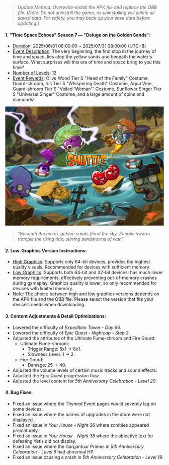 > *Update Method: Overwrite-install the APK file and replace the OBB file. (Note: Do not uninstall the game, as uninstalling will delete all saved data. For safety, you may back up your save data before updating.)*

#### 1. "Time Space Echoes" Season 7 — "Deluge on the Golden Sands":

- <u>Duration</u>: 2025/06/01 08:00:00 ~ 2025/07/31 08:00:00 (UTC+8)
- <u>Event Description</u>: The very beginning, the first stop in the journey of time and space, lies atop the yellow sands and beneath the water's surface. What surprises will this era of time and space bring to you this time? 
- <u>Number of Levels</u>: 12
- <u>Event Rewards</u>: Olive Wood Tier S "Head of the Family" Costume, Guard-shroom, Iris Tier S "Whispering Death" Costume, Aqua Vine, Guard-shroom Tier S "Veiled 'Woman'" Costume, Sunflower Singer Tier S "Universal Singer" Costume, and a large amount of coins and diamonds!

![Deluge on the Golden Sands](/assets/news/Deluge-on-the-Golden-Sands.png)

> *"Beneath the moon, golden sands flood the sky. Zombie swarm trample the rising tide, stirring sandstorms of war."*

#### 2. Low-Graphics Version Instructions:

- <u>High Graphics</u>: Supports only 64-bit devices; provides the highest quality visuals. Recommended for devices with sufficient memory.
- <u>Low Graphics</u>: Supports both 64-bit and 32-bit devices; has much lower memory requirements, effectively preventing out-of-memory crashes during gameplay. Graphics quality is lower, so only recommended for devices with limited memory.
- <u>Note</u>: The choice between high and low graphics versions depends on the APK file and the OBB file. Please select the version that fits your device’s needs when downloading.

#### 3. Content Adjustments & Detail Optimizations:

- Lowered the difficulty of *Expedition Tower - Day 96*.
- Lowered the difficulty of *Epic Quest - Nightcap - Step 3*.
- Adjusted the attributes of the Ultimate Fume-shroom and Fire Gourd:
  - Ultimate Fume-shroom:
    - Trigger Range: 5x1 → 6x1.
    - Slowness Level: 1 → 2.
  - Fire Gourd:
    - Damage: 25 → 40.
- Adjusted the volume levels of certain music tracks and sound effects.
- Adjusted the Epic Quest progression flow.
- Adjusted the level content for *5th Anniversary Celebration - Level 20*.

#### 4. Bug Fixes:

- Fixed an issue where the Thymed Event pages would severely lag on some devices.
- Fixed an issue where the names of upgrades in the store were not displayed.
- Fixed an issue in *Your House - Night 36* where zombies appeared prematurely.
- Fixed an issue in *Your House - Night 38* where the objective text for defeating Yetis did not display.
- Fixed an issue where the Gargantuar Primes in *5th Anniversary Celebration - Level 6* had abnormal HP.
- Fixed an issue causing a crash in *5th Anniversary Celebration - Level 19*.
